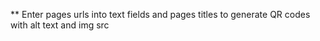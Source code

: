 ** Enter pages urls into text fields and pages titles to generate QR codes with alt text and img src
